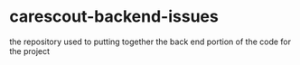 # carescout-backend-issues
the repository used to putting together the back end portion of the code for the project

